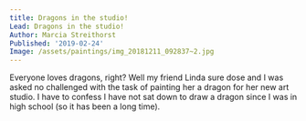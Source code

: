 ```yaml
---
title: Dragons in the studio!
Lead: Dragons in the studio!
Author: Marcia Streithorst
Published: '2019-02-24'
Image: /assets/paintings/img_20181211_092837~2.jpg
---
```

Everyone loves dragons, right? Well my friend Linda sure dose and I was asked no challenged with the task of painting her a dragon for her new art studio. I have to confess I have not sat down to draw a dragon since I was in high school (so it has been a long time). 
